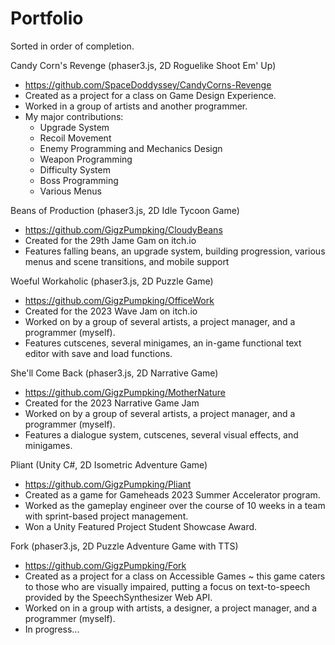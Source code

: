 # Portfolio

Sorted in order of completion.

Candy Corn's Revenge (phaser3.js, 2D Roguelike Shoot Em' Up)
- https://github.com/SpaceDoddyssey/CandyCorns-Revenge
- Created as a project for a class on Game Design Experience.
- Worked in a group of artists and another programmer.
- My major contributions:
  - Upgrade System
  - Recoil Movement
  - Enemy Programming and Mechanics Design
  - Weapon Programming
  - Difficulty System
  - Boss Programming
  - Various Menus

Beans of Production (phaser3.js, 2D Idle Tycoon Game)
- https://github.com/GigzPumpking/CloudyBeans
- Created for the 29th Jame Gam on itch.io
- Features falling beans, an upgrade system, building progression, various menus and scene transitions, and mobile support

Woeful Workaholic (phaser3.js, 2D Puzzle Game)
- https://github.com/GigzPumpking/OfficeWork
- Created for the 2023 Wave Jam on itch.io
- Worked on by a group of several artists, a project manager, and a programmer (myself).
- Features cutscenes, several minigames, an in-game functional text editor with save and load functions.

She'll Come Back (phaser3.js, 2D Narrative Game)
- https://github.com/GigzPumpking/MotherNature
- Created for the 2023 Narrative Game Jam
- Worked on by a group of several artists, a project manager, and a programmer (myself).
- Features a dialogue system, cutscenes, several visual effects, and minigames.

Pliant (Unity C#, 2D Isometric Adventure Game)
- https://github.com/GigzPumpking/Pliant
- Created as a game for Gameheads 2023 Summer Accelerator program.
- Worked as the gameplay engineer over the course of 10 weeks in a team with sprint-based project management.
- Won a Unity Featured Project Student Showcase Award.

Fork (phaser3.js, 2D Puzzle Adventure Game with TTS)
- https://github.com/GigzPumpking/Fork
- Created as a project for a class on Accessible Games ~ this game caters to those who are visually impaired, putting a focus on text-to-speech provided by the SpeechSynthesizer Web API.
- Worked on in a group with artists, a designer, a project manager, and a programmer (myself).
- In progress...
